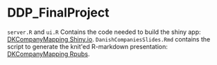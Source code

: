 # DDP_FinalProject
`server.R` and `ui.R` Contains the code needed to build the shiny app: [DKCompanyMapping Shiny.io](https://davidlh.shinyapps.io/DKCompanyMapping/). 
`DanishCompaniesSlides.Rmd` contains the script to generate the knit'ed R-markdown presentation: [DKCompanyMapping Rpubs](https://rpubs.com/Davidlh/875134).


